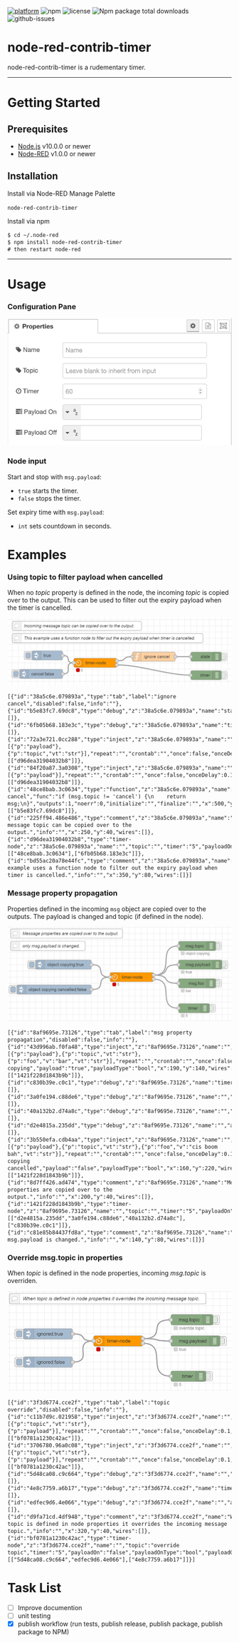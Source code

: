 [![platform](https://img.shields.io/badge/platform-Node--RED-red)](https://nodered.org)
![npm](https://img.shields.io/npm/v/node-red-contrib-timer.svg)
![license](https://img.shields.io/npm/l/node-red-contrib-timer.svg)
![Npm package total downloads](https://badgen.net/npm/dt/node-red-contrib-timer)
![github-issues](https://img.shields.io/github/issues/dudest/node-red-contrib-timer.svg)


# node-red-contrib-timer

node-red-contrib-timer is a rudementary timer.

---

# Getting Started

## Prerequisites

* [Node.js](https://nodejs.org/en/) v10.0.0 or newer
* [Node-RED](https://nodered.org) v1.0.0 or newer

## Installation

Install via Node-RED Manage Palette

`node-red-contrib-timer`

Install via npm

```
$ cd ~/.node-red
$ npm install node-red-contrib-timer
# then restart node-red
```

---

# Usage

### Configuration Pane

![properties edit dialog](images/img_properties.png)

### Node input

Start and stop with `msg.payload`:

* `true` starts the timer.
* `false` stops the timer.

Set expiry time with `msg.payload`:

* `int` sets countdown in seconds.

# Examples

### Using topic to filter payload when cancelled

When no *topic* property is defined in the node, the incoming *topic* is copied over to the output. This can be used to filter out the expiry payload when the timer is cancelled.

![canceling expiry](images/img_example_cancel.png)

```
[{"id":"38a5c6e.079893a","type":"tab","label":"ignore cancel","disabled":false,"info":""},{"id":"b5e83fc7.69dc8","type":"debug","z":"38a5c6e.079893a","name":"state","active":false,"tosidebar":true,"console":false,"tostatus":true,"complete":"true","targetType":"full","statusVal":"payload","statusType":"auto","x":670,"y":140,"wires":[]},{"id":"6fb05b68.183e3c","type":"debug","z":"38a5c6e.079893a","name":"timer","active":false,"tosidebar":true,"console":false,"tostatus":true,"complete":"true","targetType":"full","statusVal":"payload","statusType":"auto","x":670,"y":200,"wires":[]},{"id":"72a3e721.0cc288","type":"inject","z":"38a5c6e.079893a","name":"","props":[{"p":"payload"},{"p":"topic","vt":"str"}],"repeat":"","crontab":"","once":false,"onceDelay":0.1,"topic":"cancel","payload":"false","payloadType":"bool","x":134,"y":196,"wires":[["d96dea31904032b8"]]},{"id":"84f20a87.3a0308","type":"inject","z":"38a5c6e.079893a","name":"","props":[{"p":"payload"}],"repeat":"","crontab":"","once":false,"onceDelay":0.1,"topic":"","payload":"true","payloadType":"bool","x":154,"y":136,"wires":[["d96dea31904032b8"]]},{"id":"48ce8bab.3c0634","type":"function","z":"38a5c6e.079893a","name":"ignore cancel","func":"if (msg.topic != 'cancel') {\n    return msg;\n}","outputs":1,"noerr":0,"initialize":"","finalize":"","x":500,"y":140,"wires":[["b5e83fc7.69dc8"]]},{"id":"225ff94.486e486","type":"comment","z":"38a5c6e.079893a","name":"Incoming message topic can be copied over to the output.","info":"","x":250,"y":40,"wires":[]},{"id":"d96dea31904032b8","type":"timer-node","z":"38a5c6e.079893a","name":"","topic":"","timer":"5","payloadOn":"false","payloadOnType":"bool","payloadOff":"true","payloadOffType":"bool","x":310,"y":160,"wires":[["48ce8bab.3c0634"],["6fb05b68.183e3c"]]},{"id":"bd55ac20a78e44fc","type":"comment","z":"38a5c6e.079893a","name":"This example uses a function node to filter out the expiry payload when timer is cancelled.","info":"","x":350,"y":80,"wires":[]}]
```

### Message property propagation

Properties defined in the incoming `msg` object are copied over to the outputs. The payload is changed and topic (if defined in the node).

![msg propagation](images/img_example_msgpass.png)

```
[{"id":"8af9695e.73126","type":"tab","label":"msg property propagation","disabled":false,"info":""},{"id":"43d996ab.f0fa48","type":"inject","z":"8af9695e.73126","name":"","props":[{"p":"payload"},{"p":"topic","vt":"str"},{"p":"foo","v":"bar","vt":"str"}],"repeat":"","crontab":"","once":false,"onceDelay":0.1,"topic":"object copying","payload":"true","payloadType":"bool","x":190,"y":140,"wires":[["1421f228d1843b9b"]]},{"id":"c830b39e.c0c1","type":"debug","z":"8af9695e.73126","name":"timer","active":false,"tosidebar":true,"console":false,"tostatus":true,"complete":"true","targetType":"full","statusVal":"payload","statusType":"auto","x":610,"y":280,"wires":[]},{"id":"3a0fe194.c88de6","type":"debug","z":"8af9695e.73126","name":"","active":false,"tosidebar":true,"console":false,"tostatus":true,"complete":"payload","targetType":"msg","statusVal":"payload","statusType":"auto","x":630,"y":140,"wires":[]},{"id":"40a132b2.d74a8c","type":"debug","z":"8af9695e.73126","name":"","active":false,"tosidebar":true,"console":false,"tostatus":true,"complete":"foo","targetType":"msg","statusVal":"payload","statusType":"auto","x":620,"y":200,"wires":[]},{"id":"d2e4815a.235dd","type":"debug","z":"8af9695e.73126","name":"","active":false,"tosidebar":true,"console":false,"tostatus":true,"complete":"topic","targetType":"msg","statusVal":"payload","statusType":"auto","x":620,"y":80,"wires":[]},{"id":"3b550efa.cdb4aa","type":"inject","z":"8af9695e.73126","name":"","props":[{"p":"payload"},{"p":"topic","vt":"str"},{"p":"foo","v":"cis boom bah","vt":"str"}],"repeat":"","crontab":"","once":false,"onceDelay":0.1,"topic":"object copying cancelled","payload":"false","payloadType":"bool","x":160,"y":220,"wires":[["1421f228d1843b9b"]]},{"id":"8d7ff426.ad474","type":"comment","z":"8af9695e.73126","name":"Message properties are copied over to the output.","info":"","x":200,"y":40,"wires":[]},{"id":"1421f228d1843b9b","type":"timer-node","z":"8af9695e.73126","name":"","topic":"","timer":"5","payloadOn":"false","payloadOnType":"bool","payloadOff":"true","payloadOffType":"bool","x":410,"y":180,"wires":[["d2e4815a.235dd","3a0fe194.c88de6","40a132b2.d74a8c"],["c830b39e.c0c1"]]},{"id":"c81e85b84437fd8a","type":"comment","z":"8af9695e.73126","name":"only msg.payload is changed.","info":"","x":140,"y":80,"wires":[]}]
```

### Override msg.topic in properties

When *topic* is defined in the node properties, incoming *msg.topic* is overriden.

![topic overriding](images/img_example_topicoverride.png)

```
[{"id":"3f3d6774.cce2f","type":"tab","label":"topic override","disabled":false,"info":""},{"id":"c11b7d9c.021958","type":"inject","z":"3f3d6774.cce2f","name":"","props":[{"p":"topic","vt":"str"},{"p":"payload"}],"repeat":"","crontab":"","once":false,"onceDelay":0.1,"topic":"ignored","payload":"true","payloadType":"bool","x":150,"y":140,"wires":[["bf0781a1230c42ac"]]},{"id":"3706780.96a0c08","type":"inject","z":"3f3d6774.cce2f","name":"","props":[{"p":"topic","vt":"str"},{"p":"payload"}],"repeat":"","crontab":"","once":false,"onceDelay":0.1,"topic":"ignored","payload":"false","payloadType":"bool","x":150,"y":220,"wires":[["bf0781a1230c42ac"]]},{"id":"5d48ca08.c9c664","type":"debug","z":"3f3d6774.cce2f","name":"","active":false,"tosidebar":true,"console":false,"tostatus":true,"complete":"topic","targetType":"msg","statusVal":"payload","statusType":"auto","x":560,"y":100,"wires":[]},{"id":"4e8c7759.a6b17","type":"debug","z":"3f3d6774.cce2f","name":"timer","active":false,"tosidebar":true,"console":false,"tostatus":true,"complete":"true","targetType":"full","statusVal":"payload","statusType":"auto","x":550,"y":260,"wires":[]},{"id":"edfec9d6.4e066","type":"debug","z":"3f3d6774.cce2f","name":"","active":false,"tosidebar":true,"console":false,"tostatus":true,"complete":"payload","targetType":"msg","statusVal":"payload","statusType":"auto","x":570,"y":160,"wires":[]},{"id":"d9fa71cd.4df948","type":"comment","z":"3f3d6774.cce2f","name":"When topic is defined in node properties it overrides the incoming message topic.","info":"","x":320,"y":40,"wires":[]},{"id":"bf0781a1230c42ac","type":"timer-node","z":"3f3d6774.cce2f","name":"","topic":"override topic","timer":"5","payloadOn":"false","payloadOnType":"bool","payloadOff":"true","payloadOffType":"bool","x":350,"y":160,"wires":[["5d48ca08.c9c664","edfec9d6.4e066"],["4e8c7759.a6b17"]]}]
```

# Task List

- [ ] Improve documention
- [ ] unit testing
- [x] publish workflow (run tests, publish release, publish package, publish package to NPM)